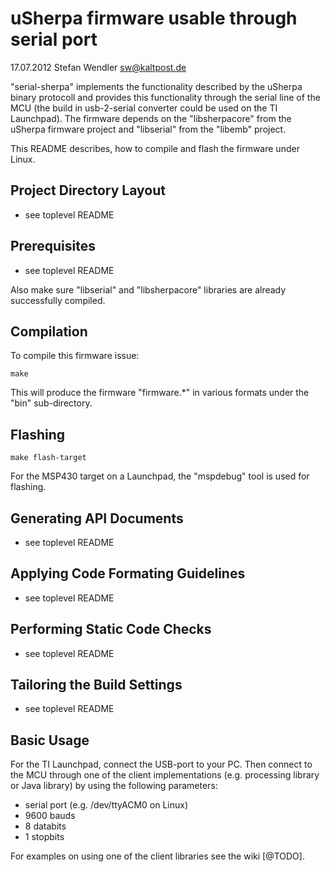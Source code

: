 uSherpa firmware usable through serial port 
===========================================
17.07.2012 Stefan Wendler
sw@kaltpost.de

"serial-sherpa" implements the functionality described by the uSherpa binary protocoll 
and provides this functionality through the serial line of the MCU (the build in 
usb-2-serial converter could be used on the TI Launchpad). The firmware depends on the 
"libsherpacore" from the uSherpa firmware project and "libserial" from the "libemb" 
project.  

This README describes, how to compile and flash the firmware under Linux.    


Project Directory Layout
------------------------

* see toplevel README


Prerequisites
-------------

* see toplevel README

Also make sure "libserial" and "libsherpacore" libraries are already successfully compiled.


Compilation
------------

To compile this firmware issue:

	make

This will produce the firmware "firmware.*" in various formats under the "bin" sub-directory. 


Flashing
--------

	make flash-target

For the MSP430 target on a Launchpad, the "mspdebug" tool is used for flashing. 


Generating API Documents
------------------------

* see toplevel README


Applying Code Formating Guidelines
----------------------------------

* see toplevel README


Performing Static Code Checks
-----------------------------

* see toplevel README


Tailoring the Build Settings
----------------------------

* see toplevel README


Basic Usage
----------------------------

For the TI Launchpad, connect the USB-port to your PC. Then connect to the MCU through one of the client implementations (e.g. processing library or Java library) by using the following parameters: 

* serial port (e.g. /dev/ttyACM0 on Linux)
* 9600 bauds
* 8 databits
* 1 stopbits

For examples on using one of the client libraries see the wiki [@TODO].
